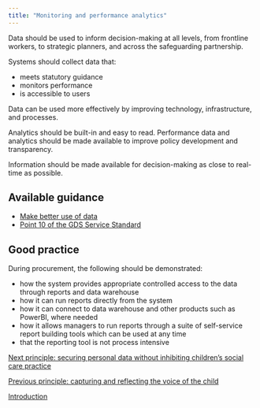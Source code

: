 ```yaml
---
title: "Monitoring and performance analytics"
---
```


Data should be used to inform decision-making at all levels, from frontline workers, to strategic planners, and across the safeguarding partnership.

Systems should collect data that:

* meets statutory guidance
* monitors performance
* is accessible to users

Data can be used more effectively by improving technology, infrastructure, and processes.

Analytics should be built-in and easy to read. Performance data and analytics should be made available to improve policy development and transparency.

Information should be made available for decision-making as close to real-time as possible. 

## Available guidance

* [Make better use of data](https://www.gov.uk/guidance/make-better-use-of-data)
* [Point 10 of the GDS Service Standard](https://www.gov.uk/service-manual/service-standard/point-10-define-success-publish-performance-data)

## Good practice

During procurement, the following should be demonstrated:

* how the system provides appropriate controlled access to the data through reports and data warehouse
* how it can run reports directly from the system
* how it can connect to data warehouse and other products such as PowerBI, where needed
* how it allows managers to run reports through a suite of self-service report building tools which can be used at any time
* that the reporting tool is not process intensive

[Next principle: securing personal data without inhibiting children’s social care practice](/principle-7)

[Previous principle: capturing and reflecting the voice of the child](/principle-5)

[Introduction](/index)
